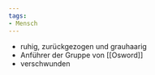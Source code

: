 ```yaml
---
tags:
- Mensch
---
```


- ruhig, zurückgezogen und grauhaarig
- Anführer der Gruppe von [[Osword]]
- verschwunden
